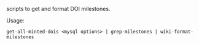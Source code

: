 scripts to get and format DOI milestones. 

Usage: 

    get-all-minted-dois <mysql options> | grep-milestones | wiki-format-milestones
